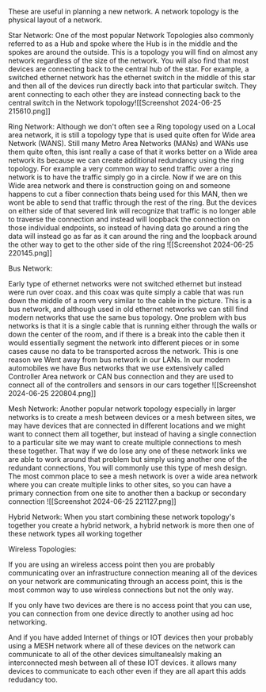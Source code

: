 
These are useful in planning a new network. A network topology is the physical layout of a network.


Star Network: 
One of the most popular Network Topologies also commonly referred to as a Hub and spoke where the Hub is in the middle and the spokes are around the outside. This is a topology you will find on almost any network regardless of the size of the network. You will also find that most devices are connecting back to the central hub of the star. For example,  a switched ethernet network has the ethernet switch in the middle of this star and then all of the devices run directly back into that particular switch. They arent connecting to each other they are instead connecting back to the central switch in the Network topology![[Screenshot 2024-06-25 215610.png]]



Ring Network:
Although we don't often see a Ring topology used on a Local area network, it is still a topology type that is used quite often for Wide area Network (WANS).  Still many Metro Area Networks (MANs) and WANs use them quite often, this isnt really a case of that it works better on a Wide area network its because we can create additional redundancy using the ring topology. For example a very common way to send traffic over a ring network is to have the traffic simply go in a circle. Now if we are on this Wide area network and there is construction going on and someone happens to cut a fiber connection thats being used for this MAN, then we wont be able to send that traffic through the rest of the ring. But the devices on either side of that severed link will recognize that traffic is no longer able to traverse the connection and instead will loopback the connection on those individual endpoints, so instead of having data go around a ring the data will instead go as far as it can around the ring and the loopback around the other way to get to the other side of the ring ![[Screenshot 2024-06-25 220145.png]]



Bus Network:

Early type of ethernet networks were not switched ethernet but instead were run over coax. and this coax was quite simply a cable that was run down the middle of a room very similar to the cable in the picture. This is a bus network, and although used in old ethernet networks we can still find modern networks that use the same bus topology. One problem with bus networks is that it is a single cable that is running either through the walls or down the center of the room, and if there is a break into the cable then it would essentially segment the network into different pieces or in some cases cause no data to be transported across the network. This is one reason we Went away from bus network in our LANs. In our modern automobiles we have Bus networks that we use extensively called Controller Area network or CAN bus connection and they are used to connect all of the controllers and sensors in our cars together ![[Screenshot 2024-06-25 220804.png]]



Mesh Network:
Another popular network topology especially in larger networks is to create a mesh between devices or a mesh between sites, we may have devices that are connected in different locations and we might want to connect them all together, but instead of having a single connection to a particular site we may want to create multiple connections to mesh these together. That way if we do lose any one of these network links we are able to work around that problem but simply using another one of the redundant connections, You will commonly use this type of mesh design. The most common place to see a mesh network is over a wide area network where you can create multiple links to other sites, so you can have a primary connection from one site to another then a backup or secondary connection ![[Screenshot 2024-06-25 221127.png]]




Hybrid Network:
When you start combining these network topology's together you create a hybrid network, a hybrid network is more then one of these network types all working together



Wireless Topologies:

If you are using an wireless access point then you are probably communicating over an infrastructure connection meaning all of the devices on your network are communicating through an access point, this is the most common way to use wireless connections but not the only way.

If you only have two devices are there is no access point  that you can use, you can connection from one device directly to another using ad hoc networking.

And if you have added Internet of things or IOT devices then your probably using a MESH network where all of these devices on the network can communicate to all of the other devices simultanealsly  making an interconnected mesh between all of these IOT devices. it allows many devices to communicate to each other even if they are all apart this adds redudancy too.